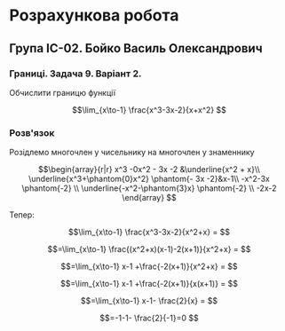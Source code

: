 # Розрахункова робота

## Група ІС-02. Бойко Василь Олександрович

### Границі. Задача 9. Варіант 2.

Обчислити границю функції

$$\lim_{x\to-1} \frac{x^3-3x-2}{x+x^2}
$$

### Розв'язок

Розідлемо многочлен у чисельнику на многочлен у знаменнику

$$\begin{array}{r|r}
x^3 -0x^2 - 3x -2 &\underline{x^2 + x}\\
\underline{x^3+\phantom{0}x^2} \phantom{- 3x -2}&x-1\\
-x^2-3x \phantom{-2} \\
\underline{-x^2-\phantom{3}x} \phantom{-2} \\
-2x-2
\end{array}
$$

Тепер:

$$\lim_{x\to-1} \frac{x^3-3x-2}{x^2+x} =
$$

$$=\lim_{x\to-1} \frac{(x^2+x)(x-1)-2(x+1)}{x^2+x} =
$$

$$=\lim_{x\to-1} x-1 +\frac{-2(x+1)}{x^2+x} =
$$

$$=\lim_{x\to-1} x-1 +\frac{-2(x+1)}{x(x+1)} =
$$

$$=\lim_{x\to-1} x-1- \frac{2}{x} =
$$

$$=-1-1- \frac{2}{-1}=0
$$

